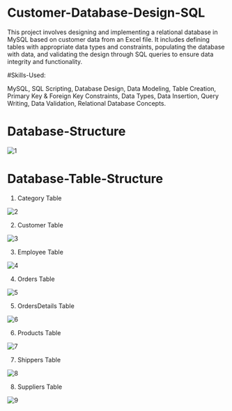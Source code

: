 # Customer-Database-Design-SQL

This project involves designing and implementing a relational database in MySQL based on customer data from an Excel file. It includes defining tables with appropriate data types and constraints, populating the database with data, and validating the design through SQL queries to ensure data integrity and functionality.

#Skills-Used:

MySQL, SQL Scripting, Database Design, Data Modeling, Table Creation, Primary Key & Foreign Key Constraints, Data Types, Data Insertion, Query Writing, Data Validation, Relational Database Concepts.

# Database-Structure

![1](https://github.com/user-attachments/assets/9e9a79bf-7946-42f7-9ac0-708c03446cb1)

# Database-Table-Structure

1. Category Table


![2](https://github.com/user-attachments/assets/7cfb7eec-44c5-43de-b0cc-67607044381f)


2. Customer Table

![3](https://github.com/user-attachments/assets/dd17c596-31a4-4157-858c-925f38dc03ba)


3. Employee Table

![4](https://github.com/user-attachments/assets/be86d6c1-efa3-41d4-8254-7d3d37849e23)


4. Orders Table

![5](https://github.com/user-attachments/assets/b53d798f-f365-4949-9ed5-184f60d6ed4d)


5. OrdersDetails Table

![6](https://github.com/user-attachments/assets/3adf62b4-9d45-4809-97f5-5dd2b299d0e8)


6. Products Table

![7](https://github.com/user-attachments/assets/ac68bff1-a915-4159-84b7-dfe2b22c8089)


7. Shippers Table

![8](https://github.com/user-attachments/assets/7ce27f48-6cae-4845-aab2-c6dbe24d7d2c)


8. Suppliers Table
   
![9](https://github.com/user-attachments/assets/09239746-b0c9-4a78-8ea9-5a1697bf3ad1)


